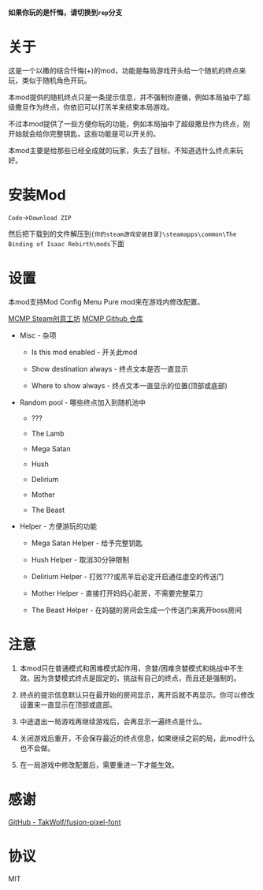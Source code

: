 **如果你玩的是忏悔，请切换到`rep`分支** 

# 关于

这是一个以撒的结合忏悔(+)的mod，功能是每局游戏开头给一个随机的终点来玩，类似于随机角色开玩。

本mod提供的随机终点只是一条提示信息，并不强制你遵循，例如本局抽中了超级撒旦作为终点，你依旧可以打羔羊来结束本局游戏。

不过本mod提供了一些方便你玩的功能，例如本局抽中了超级撒旦作为终点，刚开始就会给你完整钥匙，这些功能是可以开关的。

本mod主要是给那些已经全成就的玩家，失去了目标，不知道选什么终点来玩好。

# 安装Mod

`Code`→`Download ZIP`

然后把下载到的文件解压到`{你的steam游戏安装目录}\steamapps\common\The Binding of Isaac Rebirth\mods`下面

# 设置

本mod支持Mod Config Menu Pure mod来在游戏内修改配置。

[MCMP Steam创意工坊](https://steamcommunity.com/sharedfiles/filedetails/?id=2681875787) [MCMP Github 仓库](https://github.com/Zamiell/isaac-mod-config-menu)

- Misc - 杂项
  
  - Is this mod enabled - 开关此mod
  
  - Show destination always - 终点文本是否一直显示
  
  - Where to show always - 终点文本一直显示的位置(顶部或底部)

- Random pool - 哪些终点加入到随机池中
  
  - ???
  
  - The Lamb
  
  - Mega Satan
  
  - Hush
  
  - Delirium
  
  - Mother
  
  - The Beast

- Helper - 方便游玩的功能
  
  - Mega Satan Helper - 给予完整钥匙
  
  - Hush Helper - 取消30分钟限制
  
  - Delirium Helper - 打败???或羔羊后必定开启通往虚空的传送门
  
  - Mother Helper - 直接打开妈妈心脏房，不需要完整菜刀
  
  - The Beast Helper - 在妈腿的房间会生成一个传送门来离开boss房间

# 注意

1. 本mod只在普通模式和困难模式起作用，贪婪/困难贪婪模式和挑战中不生效。因为贪婪模式终点是固定的，挑战有自己的终点，而且还是强制的。

2. 终点的提示信息默认只在最开始的房间显示，离开后就不再显示。你可以修改设置来一直显示在顶部或底部。

3. 中途退出一局游戏再继续游戏后，会再显示一遍终点是什么。

4. 关闭游戏后重开，不会保存最近的终点信息，如果继续之前的局，此mod什么也不会做。

5. 在一局游戏中修改配置后，需要重进一下才能生效。

# 感谢

[GitHub - TakWolf/fusion-pixel-font](https://github.com/TakWolf/fusion-pixel-font)

# 协议

MIT
